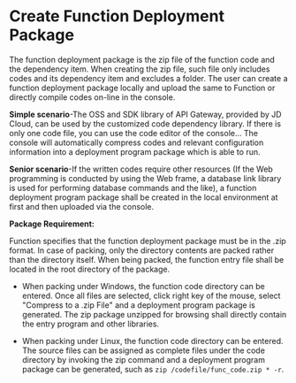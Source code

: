 # Create Function Deployment Package

The function deployment package is the zip file of the function code and the dependency item. When creating the zip file, such file only includes codes and its dependency item and excludes a folder. The user can create a function deployment package locally and upload the same to Function or directly compile codes on-line in the console.


 

**Simple scenario**-The OSS and SDK library of API Gateway, provided by JD Cloud, can be used by the customized code dependency library. If there is only one code file, you can use the code editor of the console... The console will automatically compress codes and relevant configuration information into a deployment program package which is able to run.

 
**Senior scenario**-If the written codes require other resources (If the Web programming is conducted by using the Web frame, a database link library is used for performing database commands and the like), a function deployment program package shall be created in the local environment at first and then uploaded via the console.

 

**Package Requirement:**

Function specifies that the function deployment package must be in the .zip format. In case of packing, only the directory contents are packed rather than the directory itself. When being packed, the function entry file shall be located in the root directory of the package.

* When packing under Windows, the function code directory can be entered. Once all files are selected, click right key of the mouse, select "Compress to a .zip File" and a deployment program package is generated. The zip package unzipped for browsing shall directly contain the entry program and other libraries.

* When packing under Linux, the function code directory can be entered. The source files can be assigned as complete files under the code directory by invoking the zip command and a deployment program package can be generated, such as `zip /codefile/func_code.zip * -r`.

 
